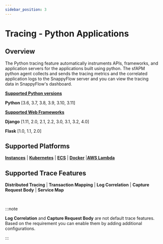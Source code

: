 ```yaml
---
sidebar_position: 3 
---
```

# Tracing - Python Applications

## Overview

The Python tracing feature automatically instruments APIs, frameworks, and application servers for the applications built using python. The sfAPM python agent collects and sends the tracing metrics and the correlated application logs to the SnappyFlow server and you can view the tracing data in SnappyFlow's dashboard.

<div class="blue_textbox">
	<b><u>Supported Python versions</u></b> 
	<p>
		<b>Python</b> [3.6, 3.7, 3.8, 3.9, 3.10, 3.11] </p>
	<b><u>Supported Web Frameworks</u></b>
	<p>
		<b>Django</b> [1.11, 2.0, 2.1, 2.2, 3.0, 3.1, 3.2, 4.0]
	</p>
    <p>
       <b>Flask</b>  [1.0, 1.1, 2.0]  
    </p>
</div>


## Supported Platforms

**[Instances](/docs/Tracing/python/python_on_instance)** | **[Kubernetes](/docs/Tracing/python/python_in_kubernetes)** | **[ECS](/docs/Tracing/python/python_in_ECS)** | **[Docker](/docs/Tracing/python/python_in_docker)** |**[AWS Lambda](/docs/Tracing/python/aws_lamda)**



## Supported Trace Features 

**Distributed Tracing** | **Transaction Mapping** | **Log Correlation** | **Capture Request Body** | **Service Map**

<br/>

:::note

**Log Correlation** and **Capture Request Body** are not default trace features. Based on the requirement you can enable them by adding additional configurations.

:::





